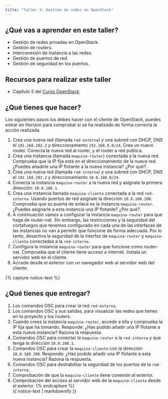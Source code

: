 ```yaml
---
title: "Taller 3: Gestión de redes en OpenStack"
---
```


## ¿Qué vas a aprender en este taller?

* Gestión de redes privadas en OpenStack.
* Gestión de routers.
* Interconexión de instancia a las redes.
* Gestión de puertos de red.
* Gestión de seguridad en los puertos.

## Recursos para realizar este taller

* Capítulo 5 del [Curso OpenStack](https://github.com/josedom24/curso_openstack_ies).

## ¿Qué tienes que hacer?

Los siguientes pasos los debes hacer con el cliente de OpenStack, puedes entrar en Horizon para comprobar si se ha realizado de forma correcta la acción realizada.

1. Crea una nueva red (llamada `red-externa`) y una subred con DHCP, DNS el `192.168.202.2` y direccionamiento `192.168.0.0/24`. Crea un nuevo router. Conecta la nueva red al router, y el router a red pública.
2. Crea una instancia (llamada `maquina-router`) conectada a la nueva red. Comprueba que la IP fija está en el direccionamiento de la nueva red. ¿Puedes añadirle una IP flotante a la nueva instancia? ¿Por qué?.
3. Crea una nueva red (llamada `red-interna`) y una subred con DHCP, DNS el `192.168.202.2` y direccionamiento `10.0.100.0/24`. 
4. Conecta la instancia `maquina-router` a la nueva red y asígnale la primera dirección: `10.0.100.1`.
5. Crea una instancia llamada `maquina-cliente` conectada a la red `red-interna`. Usando puertos de red asígnale la dirección `10.0.100.200`. Comprueba que su puerta de enlace es la instancia `maquina-router`. ¿Puedes asignarle a esta instancia una IP flotante? ¿Por qué?.
6. A continuación vamos a configurar la instancia `maquina-router` para que haga de router-nat. Sin embargo, las restricciones y la seguridad del cortafuegos que tenemos configurado en cada una de las interfaces de las instancias no van a permitir que funcione de forma adecuada. Por lo tanto, desactiva la seguridad de la interfaz de `maquina-router` y `maquina-cliente` conectadas a la `red-interna`.
7. Configura la instancia `maquina-router` para que funcione como router-nat. Comprueba que el cliente tiene acceso a internet. Instala un servidor web en el cliente.
8. Accede desde el exterior con un navegador web al servidor web del cliente.

{% capture notice-text %}
## ¿Qué tienes que entregar?

1. Los comandos OSC para crear la red `red-externa`.
2. Los comandos OSC y sus salidas, para visualizar las redes que tienes en tu proyecto y los routers.
3. Cuando crees la instancia `maquina-router`, accede a ella y comprueba la IP fija que ha tomando. Responde: ¿Has podido añadir una IP flotante a esta nueva instancia? Razona la respuesta.
4. Comandos OSC para conectar la `maquina-router` a la `red-interna` y que tenga la dirección `10.0.100.1`.
5. Comandos OSC para crear la `maquina-cliente` con la dirección `10.0.100.200`. Responde: ¿Has podido añadir una IP flotante a esta nueva instancia? Razona la respuesta.
6. Comandos OSC para deshabilitar la seguridad de los puertos de la `red-interna`.
7. Comprobación de que la `maquina-cliente` tiene conexión al exterior.
8. Comprobación del acceso al servidor web de la `maquina-cliente` desde el exterior.
{% endcapture %}<div class="notice--info">{{ notice-text | markdownify }}</div>

